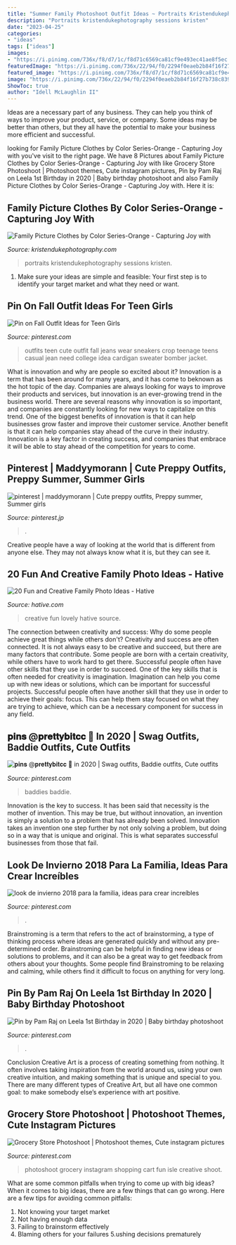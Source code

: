 ```yaml
---
title: "Summer Family Photoshoot Outfit Ideas ~ Portraits Kristendukephotography Sessions Kristen"
description: "Portraits kristendukephotography sessions kristen"
date: "2023-04-25"
categories:
- "ideas"
tags: ["ideas"]
images:
- "https://i.pinimg.com/736x/f8/d7/1c/f8d71c6569ca81cf9e493ec41ae8f5ec.jpg"
featuredImage: "https://i.pinimg.com/736x/22/94/f0/2294f0eaeb2b84f16f27b738c8395ae8.jpg"
featured_image: "https://i.pinimg.com/736x/f8/d7/1c/f8d71c6569ca81cf9e493ec41ae8f5ec.jpg"
image: "https://i.pinimg.com/736x/22/94/f0/2294f0eaeb2b84f16f27b738c8395ae8.jpg"
ShowToc: true
author: "Idell McLaughlin II"
---
```



Ideas are a necessary part of any business. They can help you think of ways to improve your product, service, or company. Some ideas may be better than others, but they all have the potential to make your business more efficient and successful.

	

		
looking for Family Picture Clothes by Color Series-Orange - Capturing Joy with you've visit to the right page. We have 8 Pictures about Family Picture Clothes by Color Series-Orange - Capturing Joy with like Grocery Store Photoshoot | Photoshoot themes, Cute instagram pictures, Pin by Pam Raj on Leela 1st Birthday in 2020 | Baby birthday photoshoot and also Family Picture Clothes by Color Series-Orange - Capturing Joy with. Here it is:
		
    
## Family Picture Clothes By Color Series-Orange - Capturing Joy With

<img loading=lazy src="https://www.kristendukephotography.com/wp-content/uploads/2014/10/What-to-Wear-in-Family-Pictures-ORANGE-by-Capturing-Joy.com_.jpg" onerror="this.onerror=null;this.src='https://tse1.mm.bing.net/th?id=OIP.Q26ZT_EZugEVEAan0a142wHaLw&amp;pid=15.1';" alt="Family Picture Clothes by Color Series-Orange - Capturing Joy with">

_Source: kristendukephotography.com_

>portraits kristendukephotography sessions kristen. 

	

1. Make sure your ideas are simple and feasible: Your first step is to identify your target market and what they need or want.

    
## Pin On Fall Outfit Ideas For Teen Girls

<img loading=lazy src="https://i.pinimg.com/736x/ae/8e/c1/ae8ec1715b42082b78e8dd39ab314a92--outfits-for-school-teen-outfits.jpg" onerror="this.onerror=null;this.src='https://tse1.mm.bing.net/th?id=OIP.cGvtyOcFfYXMEvFEFMsvpwHaLH&amp;pid=15.1';" alt="Pin on Fall Outfit Ideas for Teen Girls">

_Source: pinterest.com_

>outfits teen cute outfit fall jeans wear sneakers crop teenage teens casual jean need college idea cardigan sweater bomber jacket. 

	

What is innovation and why are people so excited about it?
Innovation is a term that has been around for many years, and it has come to beknown as the hot topic of the day. Companies are always looking for ways to improve their products and services, but innovation is an ever-growing trend in the business world. There are several reasons why innovation is so important, and companies are constantly looking for new ways to capitalize on this trend. One of the biggest benefits of innovation is that it can help businesses grow faster and improve their customer service. Another benefit is that it can help companies stay ahead of the curve in their industry. Innovation is a key factor in creating success, and companies that embrace it will be able to stay ahead of the competition for years to come.

    
## Pinterest | Maddyymorann | Cute Preppy Outfits, Preppy Summer, Summer Girls

<img loading=lazy src="https://i.pinimg.com/736x/f8/d7/1c/f8d71c6569ca81cf9e493ec41ae8f5ec.jpg" onerror="this.onerror=null;this.src='https://tse2.mm.bing.net/th?id=OIP.joe9SFI8q__ODCvPRlO47QHaJz&amp;pid=15.1';" alt="pinterest | maddyymorann | Cute preppy outfits, Preppy summer, Summer girls">

_Source: pinterest.jp_

>. 

	

Creative people have a way of looking at the world that is different from anyone else. They may not always know what it is, but they can see it.

    
## 20 Fun And Creative Family Photo Ideas - Hative

<img loading=lazy src="https://hative.com/wp-content/uploads/2014/11/family-photo-ideas/13-fun-creative-family-photo-ideas.jpg" onerror="this.onerror=null;this.src='https://tse1.mm.bing.net/th?id=OIP.4H98dn3ZyKcfbeUCEfVA9wHaLM&amp;pid=15.1';" alt="20 Fun and Creative Family Photo Ideas - Hative">

_Source: hative.com_

>creative fun lovely hative source. 

	

The connection between creativity and success: Why do some people achieve great things while others don't?
Creativity and success are often connected. It is not always easy to be creative and succeed, but there are many factors that contribute. Some people are born with a certain creativity, while others have to work hard to get there. Successful people often have other skills that they use in order to succeed. One of the key skills that is often needed for creativity is imagination. Imagination can help you come up with new ideas or solutions, which can be important for successful projects. Successful people often have another skill that they use in order to achieve their goals: focus. This can help them stay focused on what they are trying to achieve, which can be a necessary component for success in any field.

    
## 𝐩𝐢𝐧𝐬 @𝐩𝐫𝐞𝐭𝐭𝐲𝐛𝐢𝐭𝐜𝐜 🐝 In 2020 | Swag Outfits, Baddie Outfits, Cute Outfits

<img loading=lazy src="https://i.pinimg.com/736x/22/94/f0/2294f0eaeb2b84f16f27b738c8395ae8.jpg" onerror="this.onerror=null;this.src='https://tse4.mm.bing.net/th?id=OIP.ePNGyCVCgWPPMXbpy2va3wHaJ3&amp;pid=15.1';" alt="𝐩𝐢𝐧𝐬 @𝐩𝐫𝐞𝐭𝐭𝐲𝐛𝐢𝐭𝐜𝐜 🐝 in 2020 | Swag outfits, Baddie outfits, Cute outfits">

_Source: pinterest.com_

>baddies baddie. 

	

Innovation is the key to success. It has been said that necessity is the mother of invention. This may be true, but without innovation, an invention is simply a solution to a problem that has already been solved. Innovation takes an invention one step further by not only solving a problem, but doing so in a way that is unique and original. This is what separates successful businesses from those that fail.

    
## Look De Invierno 2018 Para La Familia, Ideas Para Crear Increíbles

<img loading=lazy src="https://i.pinimg.com/736x/89/97/83/899783508c176fafaa122a29c3bbacd9.jpg" onerror="this.onerror=null;this.src='https://tse3.mm.bing.net/th?id=OIP.eBEfOtsr4nfYhZte0XTbNgHaLH&amp;pid=15.1';" alt="look de invierno 2018 para la familia, ideas para crear increíbles">

_Source: pinterest.com_

>. 

	

Brainstroming is a term that refers to the act of brainstorming, a type of thinking process where ideas are generated quickly and without any pre-determined order. Brainstroming can be helpful in finding new ideas or solutions to problems, and it can also be a great way to get feedback from others about your thoughts. Some people find Brainstroming to be relaxing and calming, while others find it difficult to focus on anything for very long.

    
## Pin By Pam Raj On Leela 1st Birthday In 2020 | Baby Birthday Photoshoot

<img loading=lazy src="https://i.pinimg.com/originals/8d/cc/cc/8dcccca1e7ea5c7adee26d1ad8cfc0cf.jpg" onerror="this.onerror=null;this.src='https://tse4.mm.bing.net/th?id=OIP.y5P3MUhYC6AuhZvm0EqkdgHaKX&amp;pid=15.1';" alt="Pin by Pam Raj on Leela 1st Birthday in 2020 | Baby birthday photoshoot">

_Source: pinterest.com_

>. 

	

Conclusion
Creative Art is a process of creating something from nothing. It often involves taking inspiration from the world around us, using your own creative intuition, and making something that is unique and special to you. There are many different types of Creative Art, but all have one common goal: to make somebody else’s experience with art positive.

    
## Grocery Store Photoshoot | Photoshoot Themes, Cute Instagram Pictures

<img loading=lazy src="https://i.pinimg.com/736x/2f/5f/bf/2f5fbf4ddd3b92a595d268764f53a1cc.jpg" onerror="this.onerror=null;this.src='https://tse2.mm.bing.net/th?id=OIP.y7FqqZpqAzT7xptPUUeNjAHaJ3&amp;pid=15.1';" alt="Grocery Store Photoshoot | Photoshoot themes, Cute instagram pictures">

_Source: pinterest.com_

>photoshoot grocery instagram shopping cart fun isle creative shoot. 

	

What are some common pitfalls when trying to come up with big ideas?
When it comes to big ideas, there are a few things that can go wrong. Here are a few tips for avoiding common pitfalls: 
1. Not knowing your target market 
2. Not having enough data 
3. Failing to brainstorm effectively 
4. Blaming others for your failures 
5.ushing decisions prematurely 

